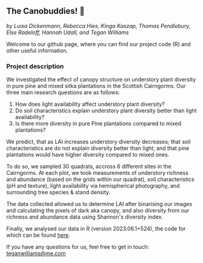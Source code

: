 ## The Canobuddies! :evergreen_tree:
*by Luisa Dickenmann, Rebecca Hies, Kinga Kaszap, Thomas Pendlebury, Else Radeloff, Hannah Udall, and Tegan Williams*

Welcome to our github page, where you can find our project code (R) and other useful information. 

### Project description
We investigated the effect of canopy structure on understory plant diversity in pure pine and mixed sitka plantations in the Scottish Cairngorms. Our three main research questions are as follows:

1) How does light availability affect understory plant diversity?
2) Do soil characteristics explain understory plant diversity better than light availability?
3) Is there more diversity in pure Pine plantations compared to mixed plantations?

We predict, that as LAI increases understory diversity decreases; that soil characteristics are do not explain diversity better than light; and that pine plantations would have higher diversity compared to mixed ones.

To do so, we sampled 30 quadrats, accross 6 different sites in the Cairngorms. At each plot, we took measurements of understory richness and abundance (based on the grids within our quadrat), soil characteristics (pH and texture), light availability via hemispherical photography, and surrounding tree species & stand density. 

The data collected allowed us to determine LAI after binarising our images and calculating the pixels of dark aka canopy,  and also diversity from our richness and abundance data using Shannon's diversity index. 

Finally, we analysed our data in R (version 2023.06.1+524), the code for which can be found [here](/Rcode). 

If you have any questions for us, feel free to get in touch: teganwilliams@me.com
